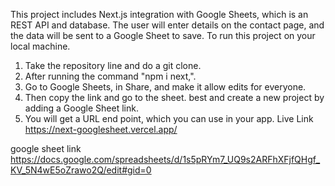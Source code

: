 This project includes Next.js integration with Google Sheets, which is an REST API and database. The user will enter details on the contact page, and the data will be sent to a Google Sheet to save.
To run this project on your local machine.
1. Take the repository line and do a git clone.
2. After running the command "npm i next,".
3. Go to Google Sheets, in Share, and make it allow edits for everyone.
4. Then copy the link and go to the sheet. best and create a new project by adding a Google Sheet link.
5. You will get a URL end point, which you can use in your app.
Live Link https://next-googlesheet.vercel.app/

google sheet link https://docs.google.com/spreadsheets/d/1s5pRYm7_UQ9s2ARFhXFjfQHgf_KV_5N4wE5oZrawo2Q/edit#gid=0
